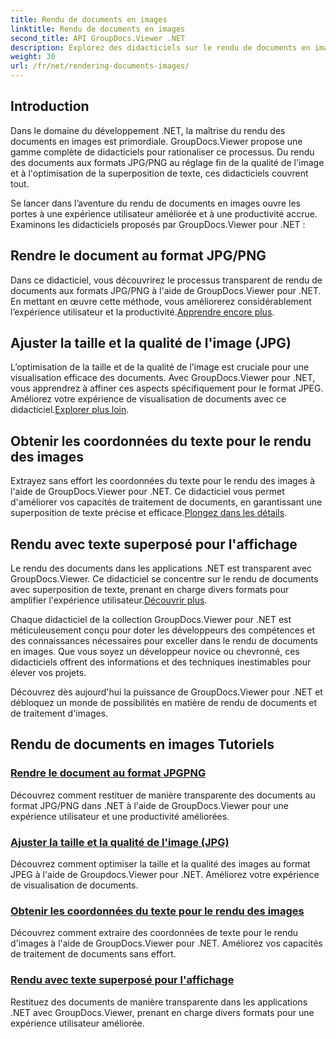 ```yaml
---
title: Rendu de documents en images
linktitle: Rendu de documents en images
second_title: API GroupDocs.Viewer .NET
description: Explorez des didacticiels sur le rendu de documents en images à l'aide de GroupDocs.Viewer pour .NET. Optimisez la qualité de l'image, extrayez les coordonnées du texte et améliorez l'expérience utilisateur.
weight: 30
url: /fr/net/rendering-documents-images/
---
```

## Introduction

Dans le domaine du développement .NET, la maîtrise du rendu des documents en images est primordiale. GroupDocs.Viewer propose une gamme complète de didacticiels pour rationaliser ce processus. Du rendu des documents aux formats JPG/PNG au réglage fin de la qualité de l'image et à l'optimisation de la superposition de texte, ces didacticiels couvrent tout.

Se lancer dans l’aventure du rendu de documents en images ouvre les portes à une expérience utilisateur améliorée et à une productivité accrue. Examinons les didacticiels proposés par GroupDocs.Viewer pour .NET :

## Rendre le document au format JPG/PNG
 Dans ce didacticiel, vous découvrirez le processus transparent de rendu de documents aux formats JPG/PNG à l'aide de GroupDocs.Viewer pour .NET. En mettant en œuvre cette méthode, vous améliorerez considérablement l’expérience utilisateur et la productivité.[Apprendre encore plus](./render-jpg-png/).

## Ajuster la taille et la qualité de l'image (JPG)
 L’optimisation de la taille et de la qualité de l’image est cruciale pour une visualisation efficace des documents. Avec GroupDocs.Viewer pour .NET, vous apprendrez à affiner ces aspects spécifiquement pour le format JPEG. Améliorez votre expérience de visualisation de documents avec ce didacticiel.[Explorer plus loin](./adjust-image-size-and-quality-jpg/).

## Obtenir les coordonnées du texte pour le rendu des images
Extrayez sans effort les coordonnées du texte pour le rendu des images à l'aide de GroupDocs.Viewer pour .NET. Ce didacticiel vous permet d'améliorer vos capacités de traitement de documents, en garantissant une superposition de texte précise et efficace.[Plongez dans les détails](./get-text-coordinates-image/).

## Rendu avec texte superposé pour l'affichage
 Le rendu des documents dans les applications .NET est transparent avec GroupDocs.Viewer. Ce didacticiel se concentre sur le rendu de documents avec superposition de texte, prenant en charge divers formats pour amplifier l'expérience utilisateur.[Découvrir plus](./render-with-text-overlay/).

Chaque didacticiel de la collection GroupDocs.Viewer pour .NET est méticuleusement conçu pour doter les développeurs des compétences et des connaissances nécessaires pour exceller dans le rendu de documents en images. Que vous soyez un développeur novice ou chevronné, ces didacticiels offrent des informations et des techniques inestimables pour élever vos projets.

Découvrez dès aujourd'hui la puissance de GroupDocs.Viewer pour .NET et débloquez un monde de possibilités en matière de rendu de documents et de traitement d'images.

## Rendu de documents en images Tutoriels
### [Rendre le document au format JPGPNG](./render-jpg-png/)
Découvrez comment restituer de manière transparente des documents au format JPG/PNG dans .NET à l'aide de GroupDocs.Viewer pour une expérience utilisateur et une productivité améliorées.
### [Ajuster la taille et la qualité de l'image (JPG)](./adjust-image-size-and-quality-jpg/)
Découvrez comment optimiser la taille et la qualité des images au format JPEG à l'aide de Groupdocs.Viewer pour .NET. Améliorez votre expérience de visualisation de documents.
### [Obtenir les coordonnées du texte pour le rendu des images](./get-text-coordinates-image/)
Découvrez comment extraire des coordonnées de texte pour le rendu d'images à l'aide de GroupDocs.Viewer pour .NET. Améliorez vos capacités de traitement de documents sans effort.
### [Rendu avec texte superposé pour l'affichage](./render-with-text-overlay/)
Restituez des documents de manière transparente dans les applications .NET avec GroupDocs.Viewer, prenant en charge divers formats pour une expérience utilisateur améliorée.